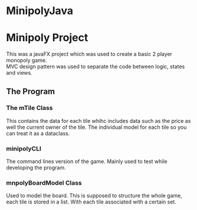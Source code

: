 # MinipolyJava

# Minipoly Project

This was a javaFX project which was used to create a basic 2 player monopoly game.<br>
MVC design pattern was used to separate the code between logic, states and views.

## The Program
### The mTile Class
This contains the data for each tile whihc includes data such as the price as well the current owner of the tile.
The individual model for each tile so you can treat it as a dataclass.

### minipolyCLI
The command lines version of the game. Mainly used to test while developing the program.

### mnpolyBoardModel Class
Used to model the board. This is supposed to structure the whole game, each tile is stored in a list. With each tile associated
with a certain set. 


